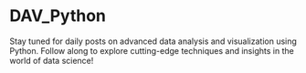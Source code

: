 # DAV_Python
Stay tuned for daily posts on advanced data analysis and visualization using Python. Follow along to explore cutting-edge techniques and insights in the world of data science!
